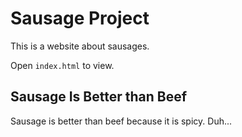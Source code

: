 # Sausage Project
This is a website about sausages.

Open `index.html` to view.

## Sausage Is Better than Beef
Sausage is better than beef because it is spicy. Duh...